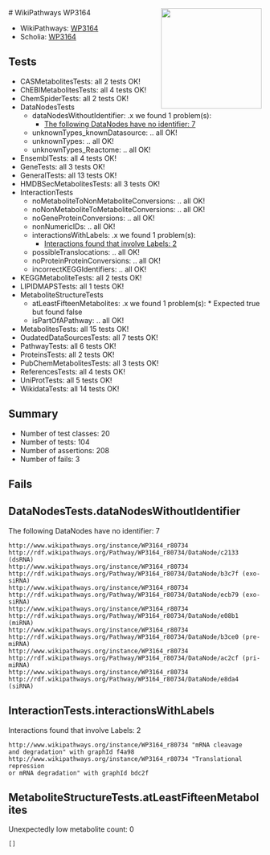 <img style="float: right; width: 200px" src="https://upload.wikimedia.org/wikipedia/commons/thumb/8/83/Wplogo_with_text_500.png/640px-Wplogo_with_text_500.png" />
# WikiPathways WP3164

* WikiPathways: [WP3164](https://new.wikipathways.org/pathways/WP3164)
* Scholia: [WP3164](https://scholia.toolforge.org/wikipathways/WP3164)
## Tests
* CASMetabolitesTests: all 2 tests OK!
* ChEBIMetabolitesTests: all 4 tests OK!
* ChemSpiderTests: all 2 tests OK!
* DataNodesTests
    * dataNodesWithoutIdentifier: .x we found 1 problem(s):
        * [The following DataNodes have no identifier: 7](#d2d32fa6)
    * unknownTypes_knownDatasource: .. all OK!
    * unknownTypes: .. all OK!
    * unknownTypes_Reactome: .. all OK!
* EnsemblTests: all 4 tests OK!
* GeneTests: all 3 tests OK!
* GeneralTests: all 13 tests OK!
* HMDBSecMetabolitesTests: all 3 tests OK!
* InteractionTests
    * noMetaboliteToNonMetaboliteConversions: .. all OK!
    * noNonMetaboliteToMetaboliteConversions: .. all OK!
    * noGeneProteinConversions: .. all OK!
    * nonNumericIDs: .. all OK!
    * interactionsWithLabels: .x we found 1 problem(s):
        * [Interactions found that involve Labels: 2](#630d2679)
    * possibleTranslocations: .. all OK!
    * noProteinProteinConversions: .. all OK!
    * incorrectKEGGIdentifiers: .. all OK!
* KEGGMetaboliteTests: all 2 tests OK!
* LIPIDMAPSTests: all 1 tests OK!
* MetaboliteStructureTests
    * atLeastFifteenMetabolites: .x we found 1 problem(s):
            * Expected true but found false
    * isPartOfAPathway: .. all OK!
* MetabolitesTests: all 15 tests OK!
* OudatedDataSourcesTests: all 7 tests OK!
* PathwayTests: all 6 tests OK!
* ProteinsTests: all 2 tests OK!
* PubChemMetabolitesTests: all 3 tests OK!
* ReferencesTests: all 4 tests OK!
* UniProtTests: all 5 tests OK!
* WikidataTests: all 14 tests OK!


## Summary

* Number of test classes: 20
* Number of tests: 104
* Number of assertions: 208
* Number of fails: 3

## Fails

<a name="d2d32fa6" />

## DataNodesTests.dataNodesWithoutIdentifier

The following DataNodes have no identifier: 7
```
http://www.wikipathways.org/instance/WP3164_r80734 http://rdf.wikipathways.org/Pathway/WP3164_r80734/DataNode/c2133 (dsRNA)
http://www.wikipathways.org/instance/WP3164_r80734 http://rdf.wikipathways.org/Pathway/WP3164_r80734/DataNode/b3c7f (exo-siRNA)
http://www.wikipathways.org/instance/WP3164_r80734 http://rdf.wikipathways.org/Pathway/WP3164_r80734/DataNode/ecb79 (exo-siRNA)
http://www.wikipathways.org/instance/WP3164_r80734 http://rdf.wikipathways.org/Pathway/WP3164_r80734/DataNode/e08b1 (miRNA)
http://www.wikipathways.org/instance/WP3164_r80734 http://rdf.wikipathways.org/Pathway/WP3164_r80734/DataNode/b3ce0 (pre-miRNA)
http://www.wikipathways.org/instance/WP3164_r80734 http://rdf.wikipathways.org/Pathway/WP3164_r80734/DataNode/ac2cf (pri-miRNA)
http://www.wikipathways.org/instance/WP3164_r80734 http://rdf.wikipathways.org/Pathway/WP3164_r80734/DataNode/e8da4 (siRNA)
```

<a name="630d2679" />

## InteractionTests.interactionsWithLabels

Interactions found that involve Labels: 2
```
http://www.wikipathways.org/instance/WP3164_r80734 "mRNA cleavage
and degradation" with graphId f4a98
http://www.wikipathways.org/instance/WP3164_r80734 "Translational repression
or mRNA degradation" with graphId bdc2f
```

<a name="6d4290df" />

## MetaboliteStructureTests.atLeastFifteenMetabolites

Unexpectedly low metabolite count: 0

```
[]
```


